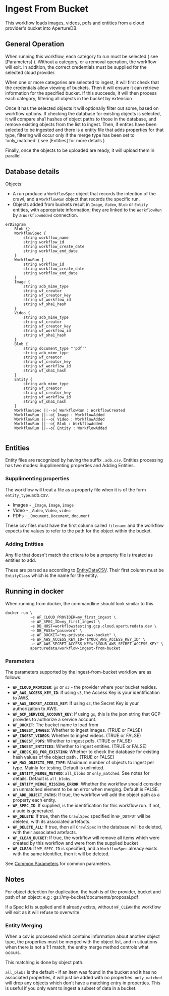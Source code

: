 # Ingest From Bucket

This workflow loads images, videos, pdfs and entities from a cloud provider's bucket into ApertureDB.

## General Operation

When running this workflow, each category to run must be selected ( see [Parameters] ). Without a category, or a removal operation, the workflow will exit. In addition, the correct credentials must be supplied for the selected cloud provider.

When one or more categories are selected to ingest, it will first check that the credentials allow viewing of buckets. Then it will ensure it can retrieve information for the specified bucket. If this succeeds, it will then process each category, filtering all objects in the bucket by extension

Once it has the selected objects it will optionally filter out some, based on workflow options. If checking the database for existing objects is selected, it will compare sha1 hashes of object paths to those in the database, and remove existing objects from the list to ingest. Then, if entites have been selected to be ingested and there is a entity file that adds properties for that type, filtering will occur only if the merge type has been set to 'only_matched' ( see [Entities] for more details )

Finally, once the objects to be uploaded are ready, it will upload them in parallel.


## Database details

Objects:
* A run produce a `WorkflowSpec` object that records the intention of the crawl, and a `WorkflowRun` object that records the specific run.
* Objects added from buckets result in `Image`, `Video`, `Blob` or `Entity` entities, with appropriate information; they are linked to the `WorkflowRun` by a `WorkflowAdded` connection.

```mermaid
erDiagram
    Blob {}
    WorkflowSpec {
        string workflow_name
        string workflow_id
        string workflow_create_date
        string workflow_end_date
    }
    WorkflowRun {
        string workflow_id
        string workflow_create_date
        string workflow_end_date
    }
    Image {
        string adb_mime_type
        string wf_creator
        string wf_creator_key
        string wf_workflow_id
        string wf_sha1_hash
    }
    Video {
        string adb_mime_type
        string wf_creator
        string wf_creator_key
        string wf_workflow_id
        string wf_sha1_hash
    }
    Blob {
        string document_type "'pdf'"
        string adb_mime_type
        string wf_creator
        string wf_creator_key
        string wf_workflow_id
        string wf_sha1_hash
    }
    Entity {
        string adb_mime_type
        string wf_creator
        string wf_creator_key
        string wf_workflow_id
        string wf_sha1_hash
    }
    WorkflowSpec ||--o{ WorkflowRun : WorkflowCreated
    WorkflowRun ||--o{ Image : WorkflowAdded
    WorkflowRun ||--o{ Video : WorkflowAdded
    WorkflowRun ||--o{ Blob : WorkflowAdded
    WorkflowRun ||--o{ Entity : WorkflowAdded


```

## Entities

Entity files are recognized by having the suffix `.adb.csv`.
Entities processing has two modes: Supplimenting properties and Adding Entities.

### Supplimenting properties
The workflow will treat a file as a property file when it is of the form
`entity_type`.adb.csv.
* Images - `_Image`, `Image`, `image`
* Video - `_Video`, `Video`, `video`
* PDFs - `_Document`, `Document`, `document`

These csv files must have the first column called `filename` and the workflow
expects the values to refer to the path for the object within the bucket.

### Adding Entities
Any file that doesn't match the critera to be a property file is treated as
entities to add.

These are parsed as according to
[EntityDataCSV](https://docs.aperturedata.io/python_sdk/data_loaders/csv_wrappers/EntityDataCSV).
Their first column must be `EntityClass` which is the name for the entity.

## Running in docker

When running from docker, the commandline should look similar to this

```
docker run \
           -e WF_CLOUD_PROVIDER=my_first_ingest \
           -e WF_SPEC_ID=my_first_ingest \
           -e DB_HOST=workflowstesting.gcp.cloud.aperturedata.dev \
           -e DB_PASS="password" \
           -e WF_BUCKET="my-private-aws-bucket" \
           -e WF_AWS_ACCESS_KEY_ID="$YOUR_AWS_ACCESS_KEY_ID" \
           -e WF_AWS_SECRET_ACCESS_KEY="$YOUR_AWS_SECRET_ACCESS_KEY" \
           aperturedata/workflow-ingest-from-bucket
```

### Parameters
The parameters supported by the ingest-from-bucket workflow are as follows:

* **`WF_CLOUD_PROVIDER`**: `gs` or `s3` - the provider where your bucket resides.
* **`WF_AWS_ACCESS_KEY_ID`**: If using `s3`, the Access Key is your identification to AWS.
* **`WF_AWS_SECRET_ACCESS_KEY`**: If using `s3`, the Secret Key is your authorizaiton to AWS.
* **`WF_GCP_SERVICE_ACCOUNT_KEY`**: If using `gs`, this is the json string that GCP proivdes to authorize a service account.
* **`WF_BUCKET`**: The bucket name to load from
* **`WF_INGEST_IMAGES`**: Whether to ingest images. (TRUE or FALSE)
* **`WF_INGEST_VIDEOS`**: Whether to ingest videos. (TRUE or FALSE)
* **`WF_INGEST_PDFS`**: Whether to ingest pdfs. (TRUE or FALSE)
* **`WF_INGEST_ENTITIES`**: Whether to ingest entities. (TRUE or FALSE)
* **`WF_CHECK_DB_FOR_EXISTING`**: Whether to check the database for existing hash values of the object path . (TRUE or FALSE)
* **`WF_MAX_OBJECTS_PER_TYPE`**: Maximum number of objects to ingest per type. Mainly for testing. Default is unlimited.
* **`WF_ENTITY_MERGE_METHOD`**: `all_blobs` or `only_matched`. See notes for details. Default is `all_blobs`.
* **`WF_ENTITY_MERGE_MISSING_ERROR`**: Whether the workflow should consider an unmatched element to be an error when merging. Default is FALSE.
* **`WF_ADD_OBJECT_PATHS`**: If true, the workflow will add the object path as a property each entity.
* **`WF_SPEC_ID`**: If supplied, is the identification for this workflow run. If not, a uuid is generated.
* **`WF_DELETE`**: If true, then the `CrawlSpec` specified in `WF_OUTPUT` will be deleted, with its associated artefacts.
* **`WF_DELETE_ALL`**: If true, then all `CrawlSpec` in the database will be deleted, with their associated artefacts.
* **`WF_CLEAN_BUCKET`**: If true, the workflow will remove all items which were created by this workflow and were from the supplied bucket
* **`WF_CLEAN`**: If `WP_SPEC_ID` is specified, and a `WorkflowSpec` already exists with the same identifier, then it will be deleted.

See [Common Parameters](../../README.md#common-parameters) for common parameters.

## Notes
For object detection for duplication, the hash is of the provider, bucket and path of an object: e.g : gs://my-bucket/documents/proposal.pdf

If a Spec Id is supplied and it already exists, without `WF_CLEAN` the workflow
will exit as it will refuse to overwrite.

### Entity Merging
When a csv is processed which contains information about another object type,
the properties must be merged with the object list, and in situations when there
is not a 1:1 match, the entity merge method controls what occurs.

This matching is done by object path.

`all_blobs` is the default - if an item was found in the bucket and it has no
associated properties, it will just be added with no properties.
`only_matched` will drop any objects which don't have a matching entry in
properties. This is useful if you only want to ingest a subset of data in a
bucket.

